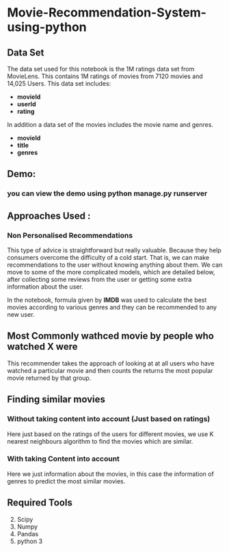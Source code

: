 # Movie-Recommendation-System-using-python

## Data Set 
The data set used for this notebook is the 1M ratings data set from MovieLens. This contains 1M ratings of movies from 7120 movies and 14,025 Users. This data set includes:

* **movieId**
* **userId**
* **rating**

In addition a data set of the movies includes the movie name and genres.
* **movieId**
* **title**
* **genres**

## Demo:
### you can view the demo using python manage.py runserver

 
## Approaches Used :
### Non Personalised Recommendations
This type of advice is straightforward but really valuable. Because they help consumers overcome the difficulty of a cold start. That is, we can make recommendations to the user without knowing anything about them. We can move to some of the more complicated models, which are detailed below, after collecting some reviews from the user or getting some extra information about the user.

In the notebook, formula given by **IMDB** was used to calculate the best movies according to various genres and they can be recommended to any new user.

## Most Commonly wathced movie by people who watched X were
This recommender takes the approach of looking at at all users who have watched a particular movie and then counts the returns the most popular movie returned by that group.

## Finding similar movies
### Without taking content into account (Just based on ratings)
Here just based on the ratings of the users for different movies, we use K nearest neighbours algorithm to find the movies which are similar.

### With taking Content into account
Here we just information about the movies, in this case the information of genres to predict the most similar movies.



## Required Tools
2. Scipy
3. Numpy
4. Pandas
5. python 3


